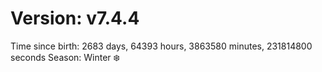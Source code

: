 # Version: v7.4.4
Time since birth: 2683 days, 64393 hours, 3863580 minutes, 231814800 seconds
Season: Winter ❄️
